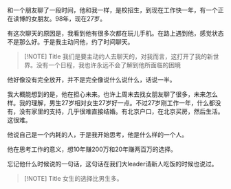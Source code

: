 和一个朋友聊了一段时间，他和我一样，是校招生，到现在工作快一年，有一个正在读博的女朋友。98年，现在27岁。

有这次聊天的原因是，我看到他有很多次都在玩儿手机。在路上遇到他，感觉状态不是那么好。于是我主动问他，约了时间聊天。

> [!NOTE] Title
> 我们是要主动约人去聊天的，对我而言，这打开了我的新世界。没有一个日程，我也许永远不会了解到他所面临的困境

他好像没有完全放开，并不是完全像说什么说什么，话说一半。

我大概能想到的是，他在担心未来。也许上周末去找女朋友聊了很多，未来怎么样。我的理解，男生27岁相对女生27岁好一点。不过27岁刚工作一年，什么都没有，没有家里的支持，几乎很难直接结婚。有北京户口，在北京买房，然后生活。这很难。

他说自己是一个内耗的人，于是我开始思考，他是什么样的一个人。

他在思考工作的意义，想10年赚200万和20年赚两百万的选择。

忘记他什么时候说的一句话，这句话在我们大leader请新人吃饭的时候也说过。

> [!NOTE] Title
> 女生的选择比男生多。



